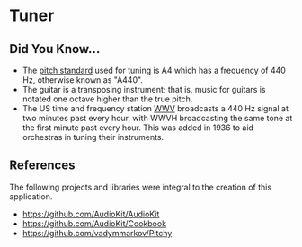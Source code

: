 # Tuner

## Did You Know...

- The [pitch standard](https://en.wikipedia.org/wiki/A440_(pitch_standard)#cite_note-11) used for tuning is A4 which has a frequency of 440 Hz, otherwise known as "A440".
- The guitar is a transposing instrument; that is, music for guitars is notated one octave higher than the true pitch.
- The US time and frequency station [WWV](https://www.nist.gov/pml/time-and-frequency-division/time-distribution/radio-station-wwv/history-radio-station-wwv) broadcasts a 440 Hz signal at two minutes past every hour, with WWVH broadcasting the same tone at the first minute past every hour. This was added in 1936 to aid orchestras in tuning their instruments.

## References

The following projects and libraries were integral to the creation of this application.

- https://github.com/AudioKit/AudioKit
- https://github.com/AudioKit/Cookbook
- https://github.com/vadymmarkov/Pitchy
